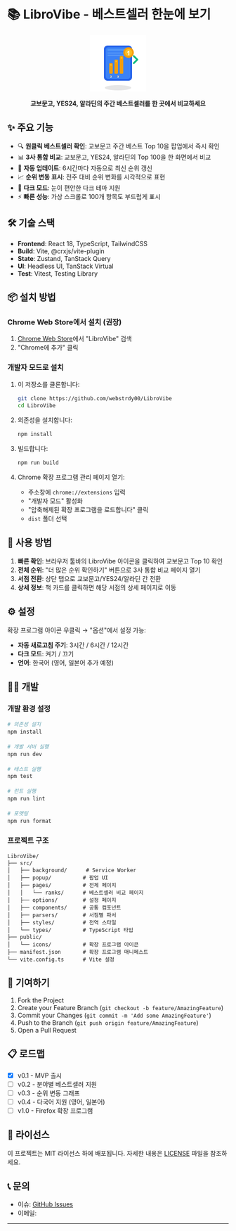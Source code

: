 # 📚 LibroVibe - 베스트셀러 한눈에 보기

<div align="center">
  <img src="public/icon-128.png" alt="LibroVibe Logo" width="128" height="128">
  
  **교보문고, YES24, 알라딘의 주간 베스트셀러를 한 곳에서 비교하세요**
</div>

## ✨ 주요 기능

- 🔍 **원클릭 베스트셀러 확인**: 교보문고 주간 베스트 Top 10을 팝업에서 즉시 확인
- 📊 **3사 통합 비교**: 교보문고, YES24, 알라딘의 Top 100을 한 화면에서 비교
- 🔄 **자동 업데이트**: 6시간마다 자동으로 최신 순위 갱신
- 📈 **순위 변동 표시**: 전주 대비 순위 변화를 시각적으로 표현
- 🌙 **다크 모드**: 눈이 편안한 다크 테마 지원
- ⚡ **빠른 성능**: 가상 스크롤로 100개 항목도 부드럽게 표시

## 🛠️ 기술 스택

- **Frontend**: React 18, TypeScript, TailwindCSS
- **Build**: Vite, @crxjs/vite-plugin
- **State**: Zustand, TanStack Query
- **UI**: Headless UI, TanStack Virtual
- **Test**: Vitest, Testing Library

## 📦 설치 방법

### Chrome Web Store에서 설치 (권장)

1. [Chrome Web Store](https://chrome.google.com/webstore)에서 "LibroVibe" 검색
2. "Chrome에 추가" 클릭

### 개발자 모드로 설치

1. 이 저장소를 클론합니다:

   ```bash
   git clone https://github.com/webstrdy00/LibroVibe
   cd LibroVibe
   ```

2. 의존성을 설치합니다:

   ```bash
   npm install
   ```

3. 빌드합니다:

   ```bash
   npm run build
   ```

4. Chrome 확장 프로그램 관리 페이지 열기:
   - 주소창에 `chrome://extensions` 입력
   - "개발자 모드" 활성화
   - "압축해제된 확장 프로그램을 로드합니다" 클릭
   - `dist` 폴더 선택

## 🚀 사용 방법

1. **빠른 확인**: 브라우저 툴바의 LibroVibe 아이콘을 클릭하여 교보문고 Top 10 확인
2. **전체 순위**: "더 많은 순위 확인하기" 버튼으로 3사 통합 비교 페이지 열기
3. **서점 전환**: 상단 탭으로 교보문고/YES24/알라딘 간 전환
4. **상세 정보**: 책 카드를 클릭하면 해당 서점의 상세 페이지로 이동

## ⚙️ 설정

확장 프로그램 아이콘 우클릭 → "옵션"에서 설정 가능:

- **자동 새로고침 주기**: 3시간 / 6시간 / 12시간
- **다크 모드**: 켜기 / 끄기
- **언어**: 한국어 (영어, 일본어 추가 예정)

## 🧑‍💻 개발

### 개발 환경 설정

```bash
# 의존성 설치
npm install

# 개발 서버 실행
npm run dev

# 테스트 실행
npm test

# 린트 실행
npm run lint

# 포맷팅
npm run format
```

### 프로젝트 구조

```
LibroVibe/
├── src/
│   ├── background/      # Service Worker
│   ├── popup/          # 팝업 UI
│   ├── pages/          # 전체 페이지
│   │   └── ranks/      # 베스트셀러 비교 페이지
│   ├── options/        # 설정 페이지
│   ├── components/     # 공통 컴포넌트
│   ├── parsers/        # 서점별 파서
│   ├── styles/         # 전역 스타일
│   └── types/          # TypeScript 타입
├── public/
│   └── icons/          # 확장 프로그램 아이콘
├── manifest.json       # 확장 프로그램 매니페스트
└── vite.config.ts      # Vite 설정
```

## 🤝 기여하기

1. Fork the Project
2. Create your Feature Branch (`git checkout -b feature/AmazingFeature`)
3. Commit your Changes (`git commit -m 'Add some AmazingFeature'`)
4. Push to the Branch (`git push origin feature/AmazingFeature`)
5. Open a Pull Request

## 📋 로드맵

- [x] v0.1 - MVP 출시
- [ ] v0.2 - 분야별 베스트셀러 지원
- [ ] v0.3 - 순위 변동 그래프
- [ ] v0.4 - 다국어 지원 (영어, 일본어)
- [ ] v1.0 - Firefox 확장 프로그램

## 📄 라이선스

이 프로젝트는 MIT 라이선스 하에 배포됩니다. 자세한 내용은 [LICENSE](LICENSE) 파일을 참조하세요.

## 📞 문의

- 이슈: [GitHub Issues](https://github.com/webstrdy00/LibroVibe/issues)
- 이메일:

---
